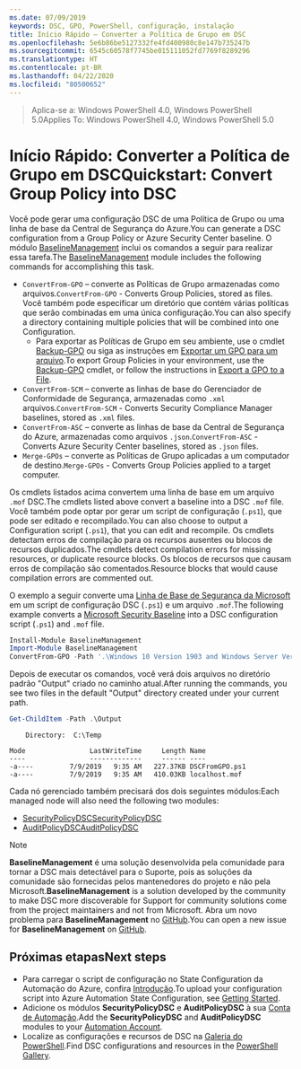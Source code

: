 ```yaml
---
ms.date: 07/09/2019
keywords: DSC, GPO, PowerShell, configuração, instalação
title: Início Rápido – Converter a Política de Grupo em DSC
ms.openlocfilehash: 5e6b86be5127332fe4fd400980c8e147b735247b
ms.sourcegitcommit: 6545c60578f7745be015111052fd7769f8289296
ms.translationtype: HT
ms.contentlocale: pt-BR
ms.lasthandoff: 04/22/2020
ms.locfileid: "80500652"
---
```

> <span data-ttu-id="c54d0-103">Aplica-se a: Windows PowerShell 4.0, Windows PowerShell 5.0</span><span class="sxs-lookup"><span data-stu-id="c54d0-103">Applies To: Windows PowerShell 4.0, Windows PowerShell 5.0</span></span>

# <a name="quickstart-convert-group-policy-into-dsc"></a><span data-ttu-id="c54d0-104">Início Rápido: Converter a Política de Grupo em DSC</span><span class="sxs-lookup"><span data-stu-id="c54d0-104">Quickstart: Convert Group Policy into DSC</span></span>

<span data-ttu-id="c54d0-105">Você pode gerar uma configuração DSC de uma Política de Grupo ou uma linha de base da Central de Segurança do Azure.</span><span class="sxs-lookup"><span data-stu-id="c54d0-105">You can generate a DSC configuration from a Group Policy or Azure Security Center baseline.</span></span> <span data-ttu-id="c54d0-106">O módulo [BaselineManagement](https://www.powershellgallery.com/packages/BaselineManagement) inclui os comandos a seguir para realizar essa tarefa.</span><span class="sxs-lookup"><span data-stu-id="c54d0-106">The [BaselineManagement](https://www.powershellgallery.com/packages/BaselineManagement) module includes the following commands for accomplishing this task.</span></span>

- <span data-ttu-id="c54d0-107">`ConvertFrom-GPO` – converte as Políticas de Grupo armazenadas como arquivos.</span><span class="sxs-lookup"><span data-stu-id="c54d0-107">`ConvertFrom-GPO` - Converts Group Policies, stored as files.</span></span> <span data-ttu-id="c54d0-108">Você também pode especificar um diretório que contém várias políticas que serão combinadas em uma única configuração.</span><span class="sxs-lookup"><span data-stu-id="c54d0-108">You can also specify a directory containing multiple policies that will be combined into one Configuration.</span></span>
  - <span data-ttu-id="c54d0-109">Para exportar as Políticas de Grupo em seu ambiente, use o cmdlet [Backup-GPO](/powershell/module/grouppolicy/backup-gpo?view=win10-ps) ou siga as instruções em [Exportar um GPO para um arquivo](/microsoft-desktop-optimization-pack/agpm/export-a-gpo-to-a-file).</span><span class="sxs-lookup"><span data-stu-id="c54d0-109">To export Group Policies in your environment, use the [Backup-GPO](/powershell/module/grouppolicy/backup-gpo?view=win10-ps) cmdlet, or follow the instructions in [Export a GPO to a File](/microsoft-desktop-optimization-pack/agpm/export-a-gpo-to-a-file).</span></span>
- <span data-ttu-id="c54d0-110">`ConvertFrom-SCM` – converte as linhas de base do Gerenciador de Conformidade de Segurança, armazenadas como `.xml` arquivos.</span><span class="sxs-lookup"><span data-stu-id="c54d0-110">`ConvertFrom-SCM` - Converts Security Compliance Manager baselines, stored as `.xml` files.</span></span>
- <span data-ttu-id="c54d0-111">`ConvertFrom-ASC` – converte as linhas de base da Central de Segurança do Azure, armazenadas como arquivos `.json`.</span><span class="sxs-lookup"><span data-stu-id="c54d0-111">`ConvertFrom-ASC` - Converts Azure Security Center baselines, stored as `.json` files.</span></span>
- <span data-ttu-id="c54d0-112">`Merge-GPOs` – converte as Políticas de Grupo aplicadas a um computador de destino.</span><span class="sxs-lookup"><span data-stu-id="c54d0-112">`Merge-GPOs` - Converts Group Policies applied to a target computer.</span></span>

<span data-ttu-id="c54d0-113">Os cmdlets listados acima convertem uma linha de base em um arquivo `.mof` DSC.</span><span class="sxs-lookup"><span data-stu-id="c54d0-113">The cmdlets listed above convert a baseline into a DSC `.mof` file.</span></span> <span data-ttu-id="c54d0-114">Você também pode optar por gerar um script de configuração (`.ps1`), que pode ser editado e recompilado.</span><span class="sxs-lookup"><span data-stu-id="c54d0-114">You can also choose to output a Configuration script (`.ps1`), that you can edit and recompile.</span></span> <span data-ttu-id="c54d0-115">Os cmdlets detectam erros de compilação para os recursos ausentes ou blocos de recursos duplicados.</span><span class="sxs-lookup"><span data-stu-id="c54d0-115">The cmdlets detect compilation errors for missing resources, or duplicate resource blocks.</span></span> <span data-ttu-id="c54d0-116">Os blocos de recursos que causam erros de compilação são comentados.</span><span class="sxs-lookup"><span data-stu-id="c54d0-116">Resource blocks that would cause compilation errors are commented out.</span></span>

<span data-ttu-id="c54d0-117">O exemplo a seguir converte uma [Linha de Base de Segurança da Microsoft](https://www.microsoft.com/en-us/download/details.aspx?id=55319) em um script de configuração DSC (`.ps1`) e um arquivo `.mof`.</span><span class="sxs-lookup"><span data-stu-id="c54d0-117">The following example converts a [Microsoft Security Baseline](https://www.microsoft.com/en-us/download/details.aspx?id=55319) into a DSC configuration script (`.ps1`) and `.mof` file.</span></span>

```powershell
Install-Module BaselineManagement
Import-Module BaselineManagement
ConvertFrom-GPO -Path '.\Windows 10 Version 1903 and Windows Server Version 1903 Security Baseline\GPOs\' -OutputConfigurationScript
```

<span data-ttu-id="c54d0-118">Depois de executar os comandos, você verá dois arquivos no diretório padrão "Output" criado no caminho atual.</span><span class="sxs-lookup"><span data-stu-id="c54d0-118">After running the commands, you see two files in the default "Output" directory created under your current path.</span></span>

```powershell
Get-ChildItem -Path .\Output
```

```Output
    Directory:  C:\Temp

Mode                LastWriteTime     Length Name
----                -------------     ------ ----
-a----         7/9/2019   9:35 AM   227.37KB DSCFromGPO.ps1
-a----         7/9/2019   9:35 AM   410.03KB localhost.mof
```

<span data-ttu-id="c54d0-119">Cada nó gerenciado também precisará dos dois seguintes módulos:</span><span class="sxs-lookup"><span data-stu-id="c54d0-119">Each managed node will also need the following two modules:</span></span>

- [<span data-ttu-id="c54d0-120">SecurityPolicyDSC</span><span class="sxs-lookup"><span data-stu-id="c54d0-120">SecurityPolicyDSC</span></span>](https://www.powershellgallery.com/packages/SecurityPolicyDsc)
- [<span data-ttu-id="c54d0-121">AuditPolicyDSC</span><span class="sxs-lookup"><span data-stu-id="c54d0-121">AuditPolicyDSC</span></span>](https://www.powershellgallery.com/packages/AuditPolicyDsc)

> [!NOTE]
> <span data-ttu-id="c54d0-122">**BaselineManagement** é uma solução desenvolvida pela comunidade para tornar a DSC mais detectável para o Suporte, pois as soluções da comunidade são fornecidas pelos mantenedores do projeto e não pela Microsoft.</span><span class="sxs-lookup"><span data-stu-id="c54d0-122">**BaselineManagement** is a solution developed by the community to make DSC more discoverable for Support for community solutions come from the project maintainers and not from Microsoft.</span></span> <span data-ttu-id="c54d0-123">Abra um novo problema para **BaselineManagement** no [GitHub](https://github.com/microsoft/BaselineManagement).</span><span class="sxs-lookup"><span data-stu-id="c54d0-123">You can open a new issue for **BaselineManagement** on [GitHub](https://github.com/microsoft/BaselineManagement).</span></span>

## <a name="next-steps"></a><span data-ttu-id="c54d0-124">Próximas etapas</span><span class="sxs-lookup"><span data-stu-id="c54d0-124">Next steps</span></span>

- <span data-ttu-id="c54d0-125">Para carregar o script de configuração no State Configuration da Automação do Azure, confira [Introdução](/azure/automation/automation-dsc-getting-started#importing-a-configuration-into-azure-automation).</span><span class="sxs-lookup"><span data-stu-id="c54d0-125">To upload your configuration script into Azure Automation State Configuration, see [Getting Started](/azure/automation/automation-dsc-getting-started#importing-a-configuration-into-azure-automation).</span></span>
- <span data-ttu-id="c54d0-126">Adicione os módulos **SecurityPolicyDSC** e **AuditPolicyDSC** à sua [Conta de Automação](/azure/automation/shared-resources/modules).</span><span class="sxs-lookup"><span data-stu-id="c54d0-126">Add the **SecurityPolicyDSC** and **AuditPolicyDSC** modules to your [Automation Account](/azure/automation/shared-resources/modules).</span></span>
- <span data-ttu-id="c54d0-127">Localize as configurações e recursos de DSC na [Galeria do PowerShell](https://www.powershellgallery.com/).</span><span class="sxs-lookup"><span data-stu-id="c54d0-127">Find DSC configurations and resources in the [PowerShell Gallery](https://www.powershellgallery.com/).</span></span>
